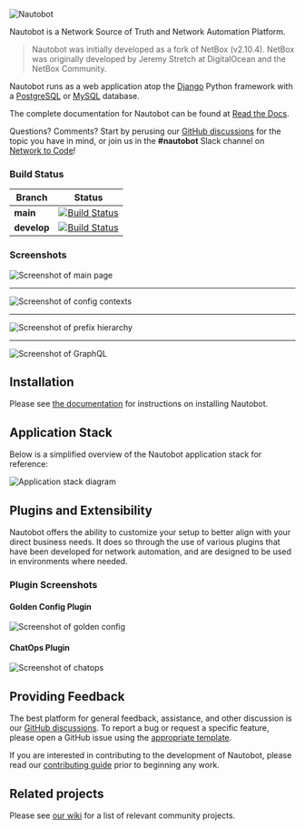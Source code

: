 <!-- markdownlint-disable MD041 -->
![Nautobot](https://raw.githubusercontent.com/nautobot/nautobot/develop/nautobot/docs/nautobot_logo.svg "Nautobot logo")
<!-- markdownlint-enable MD041 -->

Nautobot is a Network Source of Truth and Network Automation Platform.  

> Nautobot was initially developed as a fork of NetBox (v2.10.4).  NetBox was originally developed by Jeremy Stretch at DigitalOcean and the NetBox Community.

Nautobot runs as a web application atop the [Django](https://www.djangoproject.com/) Python framework with a
[PostgreSQL](https://www.postgresql.org/) or [MySQL](https://www.mysql.com) database.

The complete documentation for Nautobot can be found at [Read the Docs](https://nautobot.readthedocs.io/en/stable/).

Questions? Comments? Start by perusing our [GitHub discussions](https://github.com/nautobot/nautobot/discussions) for the topic you have in mind, or join us in the **#nautobot** Slack channel on [Network to Code](https://networktocode.slack.com)!

### Build Status

| Branch      | Status |
|-------------|------------|
| **main** | [![Build Status](https://github.com/nautobot/nautobot/actions/workflows/ci.yml/badge.svg?branch=main)](https://github.com/nautobot/nautobot/actions/workflows/ci.yml) |
| **develop** | [![Build Status](https://github.com/nautobot/nautobot/actions/workflows/ci.yml/badge.svg?branch=develop)](https://github.com/nautobot/nautobot/actions/workflows/ci.yml) |

### Screenshots

![Screenshot of main page](https://raw.githubusercontent.com/nautobot/nautobot/develop/nautobot/docs/media/screenshot1.png "Main page")

---

![Screenshot of config contexts](https://raw.githubusercontent.com/nautobot/nautobot/develop/nautobot/docs/media/screenshot2.png "Config Contexts")

---

![Screenshot of prefix hierarchy](https://raw.githubusercontent.com/nautobot/nautobot/develop/nautobot/docs/media/screenshot3.png "Prefix hierarchy")

---

![Screenshot of GraphQL](https://raw.githubusercontent.com/nautobot/nautobot/develop/nautobot/docs/media/screenshot5.png "GraphQL API")

## Installation

Please see [the documentation](https://nautobot.readthedocs.io/en/stable/installation/) for instructions on installing Nautobot.

## Application Stack

Below is a simplified overview of the Nautobot application stack for reference:

![Application stack diagram](https://raw.githubusercontent.com/nautobot/nautobot/develop/nautobot/docs/media/nautobot_application_stack_high_level.png "Application stack diagram")

## Plugins and Extensibility

Nautobot offers the ability to customize your setup to better align with your direct business needs. It does so through the use of various plugins that have been developed for network automation, and are designed to be used in environments where needed.

### Plugin Screenshots

#### Golden Config Plugin

![Screenshot of golden config](https://raw.githubusercontent.com/nautobot/nautobot/develop/nautobot/docs/media/screenshot4.png "Golden config")

#### ChatOps Plugin

![Screenshot of chatops](https://raw.githubusercontent.com/nautobot/nautobot/develop/nautobot/docs/media/screenshot6.png "ChatOps")

## Providing Feedback

The best platform for general feedback, assistance, and other discussion is our [GitHub discussions](https://github.com/nautobot/nautobot/discussions). To report a bug or request a specific feature, please open a GitHub issue using the [appropriate template](https://github.com/nautobot/nautobot/issues/new/choose).

If you are interested in contributing to the development of Nautobot, please read our [contributing guide](CONTRIBUTING.md) prior to beginning any work.

## Related projects

Please see [our wiki](https://github.com/nautobot/nautobot/wiki/Related-Projects) for a list of relevant community projects.
